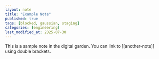 ```yaml
---
layout: note
title: "Example Note"
published: true
tags: [blocked, gaussian, staging]
categories: [engineering]
last_modified_at: 2025-07-30
---
```


This is a sample note in the digital garden. You can link to [[another-note]] using double brackets.
